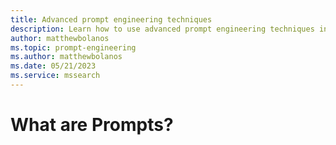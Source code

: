 ```yaml
---
title: Advanced prompt engineering techniques
description: Learn how to use advanced prompt engineering techniques in Semantic Kernel
author: matthewbolanos
ms.topic: prompt-engineering
ms.author: matthewbolanos
ms.date: 05/21/2023
ms.service: mssearch
---
```

# What are Prompts?
